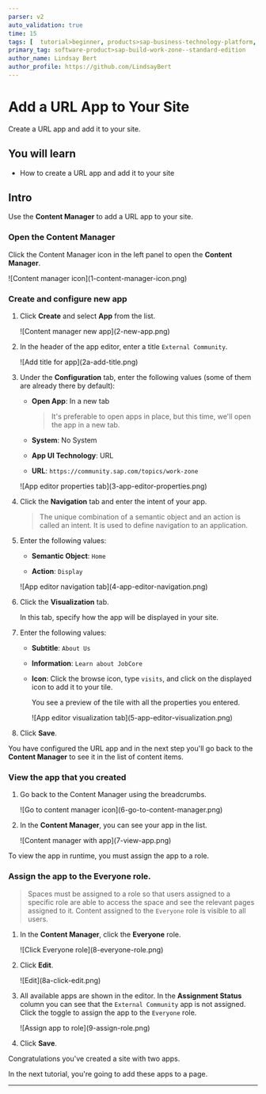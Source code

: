 ```yaml
---
parser: v2
auto_validation: true
time: 15
tags: [  tutorial>beginner, products>sap-business-technology-platform, products>sap-build-work-zone--standard-edition ]
primary_tag: software-product>sap-build-work-zone--standard-edition
author_name: Lindsay Bert
author_profile: https://github.com/LindsayBert
---
```



# Add a URL App to Your Site
<!-- description --> Create a URL app and add it to your site.

## You will learn
  - How to create a URL app and add it to your site

## Intro
Use the **Content Manager** to add a URL app to your site.

### Open the Content Manager


Click the Content Manager icon in the left panel to open the **Content Manager**.

<!-- border -->![Content manager icon](1-content-manager-icon.png)


### Create and configure new app



1. Click **Create** and select **App** from the list.

    <!-- border -->![Content manager new app](2-new-app.png)

2. In the header of the app editor, enter a title `External Community`.

    <!-- border -->![Add title for app](2a-add-title.png)


3. Under the **Configuration** tab, enter the following values (some of them are already there by default):

    * **Open App**: In a new tab

        >It's preferable to open apps in place, but this time, we'll open the app in a new tab.

    * **System**: No System

    * **App UI Technology**: URL

    * **URL**:  `https://community.sap.com/topics/work-zone`

    <!-- border -->![App editor properties tab](3-app-editor-properties.png)

4. Click the **Navigation** tab and enter the intent of your app.

    > The unique combination of a semantic object and an action is called an intent. It is used to define navigation to an application.

5. Enter the following values:

     * **Semantic Object**: `Home`

     * **Action**:  `Display`

    <!-- border -->![App editor navigation tab](4-app-editor-navigation.png)

6. Click the **Visualization** tab.

    In this tab, specify how the app will be displayed in your site.

7.  Enter the following values:

    * **Subtitle**: `About Us `

    * **Information**:  `Learn about JobCore`

    * **Icon**: Click the browse icon, type `visits`, and click on the displayed icon to add it to your tile.

      You see a preview of the tile with all the properties you entered.

      <!-- border -->![App editor visualization tab](5-app-editor-visualization.png)

8.  Click **Save**.

You have configured the URL app and in the next step you'll go back to the **Content Manager** to see it in the list of content items.




### View the app that you created

1. Go back to the Content Manager using the breadcrumbs.

    <!-- border -->![Go to content manager icon](6-go-to-content-manager.png)

2. In the **Content Manager**, you can see your app in the list.

    <!-- border -->![Content manager with app](7-view-app.png)


To view the app in runtime, you must assign the app to a role. 


### Assign the app to the Everyone role.


>Spaces must be assigned to a role so that users assigned to a specific role are able to access the space and see the relevant pages assigned to it. Content assigned to the `Everyone` role is visible to all users. 

1. In the **Content Manager**, click the **Everyone** role.

    <!-- border -->![Click Everyone role](8-everyone-role.png)

2. Click **Edit**.

    <!-- border -->![Edit](8a-click-edit.png)


3. All available apps are shown in the editor. In the **Assignment Status** column you can see that the `External Community` app is not assigned. Click the toggle to assign the app to the `Everyone` role.

    <!-- border -->![Assign app to role](9-assign-role.png)

4. Click **Save**.


Congratulations you've created a site with two apps.

In the next tutorial, you're going to add these apps to a page.



---
